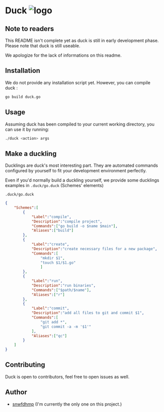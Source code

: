 # Duck ![logo][logo-xs]

## Note to readers

This README isn't complete yet as duck is still in early development phase. Please note that duck is still useable.

We apologize for the lack of informations on this readme.

## Installation

We do not provide any installation script yet. However, you can compile duck :

```bash
go build duck.go
```

## Usage

Assuming duck has been compiled to your current working directory, you can use it by running:

```bash
./duck <action> args
```

## Make a duckling

Ducklings are duck's most interesting part.
They are automated commands configured by yourself to fit your development environment perfectly.

Even if you'd normally build a duckling yourself, we provide some ducklings examples in <code>.duck/go.duck</code> (Schemes' elements)

<code>.duck/go.duck</code>
```json
{
	"Schemes":[
		{
			"Label":"compile",
			"Description":"compile project",
			"Commands":["go build -o $name $main"],
			"Aliases":["build"]
		},
		{
			"Label":"create",
			"Description":"create necessary files for a new package",
			"Commands":[
				"mkdir $1",
				"touch $1/$1.go"
				]
		},
		{
			"Label":"run",
			"Description":"run binaries",
			"Commands":["$path/$name"],
			"Aliases":["r"]
		},
		{
			"Label":"commit",
			"Description":"add all files to git and commit $1",
			"Commands":[
				"git add *",
				"git commit -a -m '$1'"
			],
			"Aliases":["qc"]
		}
	]
}
```


## Contributing

Duck is open to contributors, feel free to open issues as well.

## Author

- [snwfdhmp](http://github.com/snwfdhmp) (I'm currently the only one on this project.)



[logo-xs]: https://www.github.com/snwfdhmp/duck/raw/master/ressources/img/logo-xs.png "Logo"